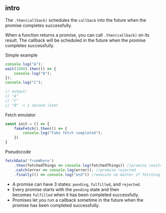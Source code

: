 ## intro

The `.then(callback)` schedules the `callback` into the future when the promise completes successfully.

When a function returns a promise, you can call `.then(callback)` on its result. The callback will be scheduled in the future when the promise completes successfully.

Simple example
```javascript
console.log("A");
wait(1000).then(() => {
    console.log("B");
});
console.log("C");

// output:
// "A"
// "C"
// "B" -> 1 second later
```

Fetch emulator
```js
const init = () => {
    fakeFetch().then(() => {
        console.log("Fake fetch completed");
    })
}
```

Pseudocode
```js
fetchData('fromWhere')
	.then(fetchedThings => console.log(fetchedThings)) //promise resolved
	.catch(error => console.log(error)); //promise rejected
	.finally(() => console.log("end")) //execute no matter if fetching was successful or not
```

- A promise can have 3 states: `pending`, `fulfilled`, and `rejected`.
- Every promise starts with the `pending` state and then becomes `fulfilled` when it has been completed successfully.
- Promises let you run a callback sometime in the future when the promise has been completed successfully.